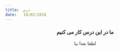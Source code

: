 ```yaml
---
title:  درس
date:   18/02/2018
---
```


### <center>ما در این درس کار می کنیم</center>
<center>لطفا بعدا بیا</center>